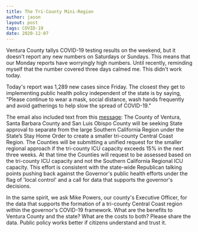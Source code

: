 ```yaml
---
title: The Tri-County Mini-Region
author: jason
layout: post
tags: COVID-19
date: 2020-12-07
---
```


Ventura County tallys COVID-19 testing results on the weekend, but it doesn't report any new numbers on Saturdays or Sundays.  This means that our Monday reports have worryingly high numbers.  Until recently, reminding myself that the number covered three days calmed me.  This didn't work today.

Today's report was 1,289 new cases since Friday.  The closest they get to implementing public health policy independent of the state is by saying, "Please continue to wear a mask, social distance, wash hands frequently and avoid gatherings to help slow the spread of COVID-19."

The email also included text from this [message](https://vcportal.ventura.org/CEO/VCNC/2020-12-07_PressRelease_SoCalRegionStayAtHomeOrders.pdf):
<quote>
    The County of Ventura, Santa Barbara County and San Luis Obispo County will be seeking State approval to separate from the large Southern California Region under the State’s Stay Home Order to create a smaller tri-county Central Coast Region. The Counties will be submitting a unified request for the smaller regional approach if the tri-county ICU capacity exceeds 15% in the next three weeks. At that time the Counties will request to be assessed based on the tri-county ICU capacity and not the Southern California Regional ICU capacity.
</quote>
This effort is consistent with the state-wide Republican talking points pushing back against the Governor's public health efforts under the flag of 'local control' and a call for data that supports the governor's decisions.

In the same spirit, we ask Mike Powers, our county's Executive Officer, for the data that supports the formation of a tri-county Central Coast region within the governor's COVID-19 framework.  What are the benefits to Ventura County and the state?  What are the costs to both?  Please share the data.  Public policy works better if citizens understand and trust it.

